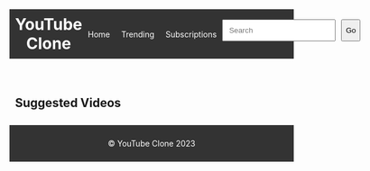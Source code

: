<!DOCTYPE html>
<html>
  <head>
    <title>YouTube Clone</title>
    <style>
      /* Add some basic styles to improve the look of the site */
      header {
        display: flex;
        justify-content: space-between;
        align-items: center;
        padding: 10px;
        background-color: #333;
        color: #fff;
      }
      header h1 {
        margin: 0;
      }
      header nav ul {
        display: flex;
        list-style: none;
        margin: 0;
        padding: 0;
      }
      header nav a {
        display: block;
        padding: 10px;
        color: #fff;
        text-decoration: none;
      }
      header form {
        display: flex;
      }
      header input[type="text"] {
        padding: 10px;
        flex-grow: 1;
        margin-right: 10px;
      }
      main {
        padding: 10px;
      }
      main h2 {
        margin-top: 0;
      }
      footer {
        padding: 10px;
        background-color: #333;
        color: #fff;
        text-align: center;
      }
    </style>
  </head>
  <body>
    <header>
      <h1>YouTube Clone</h1>
      <nav>
        <ul>
          <li><a href="#">Home</a></li>
          <li><a href="#">Trending</a></li>
          <li><a href="#">Subscriptions</a></li>
        </ul>
      </nav>
      <form>
        <input type="text" placeholder="Search">
        <button type="submit">Go</button>
      </form>
    </header>
    <main>
      <h2>Suggested Videos</h2>
      <ul id="video-list">
        <!-- The video list will be populated with JavaScript -->
      </ul>
    </main>
    <footer>
      <p>&copy; YouTube Clone 2023</p>
    </footer>
    <script>
      // Use JavaScript to dynamically populate the video list
      const videoList = document.getElementById("video-list");
      const videos = [
        { title: "Video 1", description: "Description for Video 1
